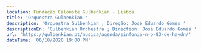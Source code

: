 ```yaml
---
location: Fundação Calouste Gulbenkian - Lisboa
title: 'Orquestra Gulbenkian '
description: 'Orquestra Gulbenkian ; Direção: José Eduardo Gomes '
descriptionEn: 'Gulbenkian Orchestra ; Direction: José Eduardo Gomes '
url: 'https://gulbenkian.pt/musica/agenda/sinfonia-n-o-83-de-haydn/'
dateTime: '06/18/2020 19:00 PM'
---
```


